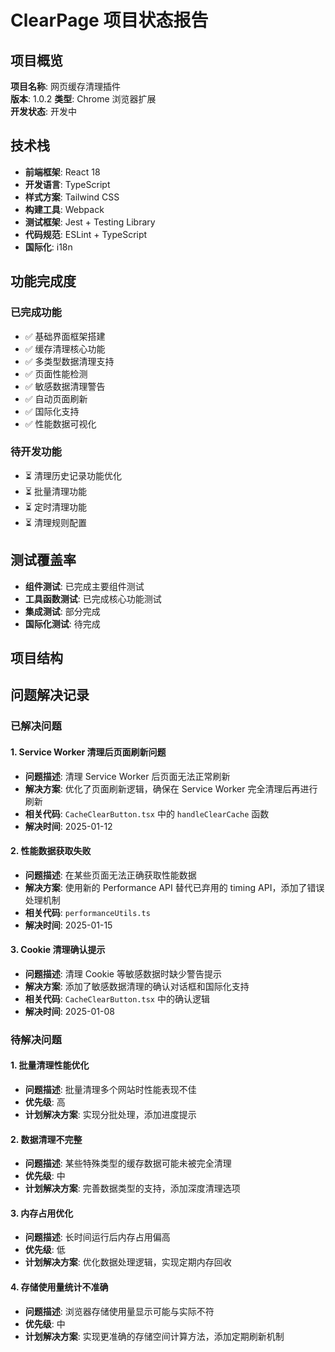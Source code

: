 # ClearPage 项目状态报告

## 项目概览

**项目名称**: 网页缓存清理插件  
**版本**: 1.0.2
**类型**: Chrome 浏览器扩展  
**开发状态**: 开发中

## 技术栈

- **前端框架**: React 18
- **开发语言**: TypeScript
- **样式方案**: Tailwind CSS
- **构建工具**: Webpack
- **测试框架**: Jest + Testing Library
- **代码规范**: ESLint + TypeScript
- **国际化**: i18n

## 功能完成度

### 已完成功能

- ✅ 基础界面框架搭建
- ✅ 缓存清理核心功能
- ✅ 多类型数据清理支持
- ✅ 页面性能检测
- ✅ 敏感数据清理警告
- ✅ 自动页面刷新
- ✅ 国际化支持
- ✅ 性能数据可视化

### 待开发功能

- ⏳ 清理历史记录功能优化
- ⏳ 批量清理功能
- ⏳ 定时清理功能
- ⏳ 清理规则配置

## 测试覆盖率

- **组件测试**: 已完成主要组件测试
- **工具函数测试**: 已完成核心功能测试
- **集成测试**: 部分完成
- **国际化测试**: 待完成

## 项目结构

## 问题解决记录

### 已解决问题

#### 1. Service Worker 清理后页面刷新问题

- **问题描述**: 清理 Service Worker 后页面无法正常刷新
- **解决方案**: 优化了页面刷新逻辑，确保在 Service Worker 完全清理后再进行刷新
- **相关代码**: `CacheClearButton.tsx` 中的 `handleClearCache` 函数
- **解决时间**: 2025-01-12

#### 2. 性能数据获取失败

- **问题描述**: 在某些页面无法正确获取性能数据
- **解决方案**: 使用新的 Performance API 替代已弃用的 timing API，添加了错误处理机制
- **相关代码**: `performanceUtils.ts`
- **解决时间**: 2025-01-15

#### 3. Cookie 清理确认提示

- **问题描述**: 清理 Cookie 等敏感数据时缺少警告提示
- **解决方案**: 添加了敏感数据清理的确认对话框和国际化支持
- **相关代码**: `CacheClearButton.tsx` 中的确认逻辑
- **解决时间**: 2025-01-08

### 待解决问题

#### 1. 批量清理性能优化

- **问题描述**: 批量清理多个网站时性能表现不佳
- **优先级**: 高
- **计划解决方案**: 实现分批处理，添加进度提示

#### 2. 数据清理不完整

- **问题描述**: 某些特殊类型的缓存数据可能未被完全清理
- **优先级**: 中
- **计划解决方案**: 完善数据类型的支持，添加深度清理选项

#### 3. 内存占用优化

- **问题描述**: 长时间运行后内存占用偏高
- **优先级**: 低
- **计划解决方案**: 优化数据处理逻辑，实现定期内存回收

#### 4. 存储使用量统计不准确

- **问题描述**: 浏览器存储使用量显示可能与实际不符
- **优先级**: 中
- **计划解决方案**: 实现更准确的存储空间计算方法，添加定期刷新机制
